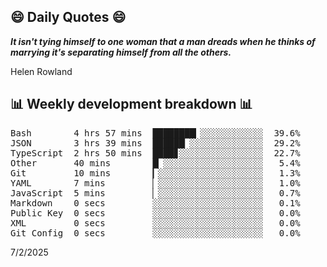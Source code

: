 ## 😄 Daily Quotes 😄

_**It isn't tying himself to one woman that a man dreads when he thinks of marrying it's separating himself from all the others.**_

Helen Rowland



## 📊 Weekly development breakdown 📊

<pre>Bash        4 hrs 57 mins  ████████▎░░░░░░░░░░░░  39.6%
JSON        3 hrs 39 mins  ██████▏░░░░░░░░░░░░░░  29.2%
TypeScript  2 hrs 50 mins  ████▊░░░░░░░░░░░░░░░░  22.7%
Other       40 mins        █▏░░░░░░░░░░░░░░░░░░░   5.4%
Git         10 mins        ▎░░░░░░░░░░░░░░░░░░░░   1.3%
YAML        7 mins         ▏░░░░░░░░░░░░░░░░░░░░   1.0%
JavaScript  5 mins         ▏░░░░░░░░░░░░░░░░░░░░   0.7%
Markdown    0 secs         ░░░░░░░░░░░░░░░░░░░░░   0.1%
Public Key  0 secs         ░░░░░░░░░░░░░░░░░░░░░   0.0%
XML         0 secs         ░░░░░░░░░░░░░░░░░░░░░   0.0%
Git Config  0 secs         ░░░░░░░░░░░░░░░░░░░░░   0.0%</pre>

7/2/2025